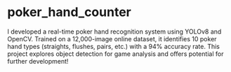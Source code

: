 # poker_hand_counter
I developed a real-time poker hand recognition system using YOLOv8 and OpenCV. Trained on a 12,000-image online dataset, it identifies 10 poker hand types (straights, flushes, pairs, etc.) with a 94% accuracy rate. This project explores object detection for game analysis and offers potential for further development!
